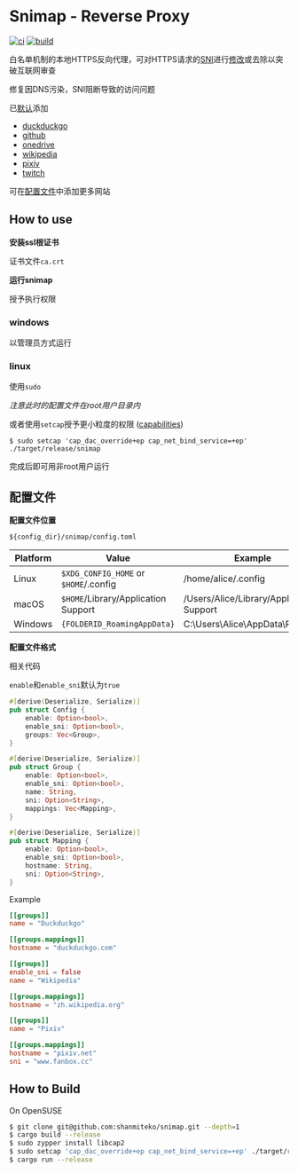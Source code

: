 # Snimap - Reverse Proxy
[![ci](https://github.com/shanmiteko/snimap/actions/workflows/ci.yml/badge.svg)](https://github.com/shanmiteko/snimap/actions/workflows/ci.yml)
[![build](https://github.com/shanmiteko/snimap/actions/workflows/release.yml/badge.svg)](https://github.com/shanmiteko/snimap/actions/workflows/release.yml)

白名单机制的本地HTTPS反向代理，可对HTTPS请求的[SNI](https://en.wikipedia.org/wiki/Server_Name_Indication)进行[修改](https://en.wikipedia.org/wiki/Domain_fronting)或去除以突破互联网审查

修复因DNS污染，SNI阻断导致的访问问题

已[默认](./src/config/format.rs#L187)添加
- [duckduckgo](https://duckduckgo.com)
- [github](https://github.com)
- [onedrive](https://onedrive.com)
- [wikipedia](https://wikipedia.com)
- [pixiv](https://pixiv.net)
- [twitch](https://twitch.tv)

可在[配置文件](#配置文件)中添加更多网站

## How to use
**安装ssl根证书**

证书文件`ca.crt`

**运行snimap**

授予执行权限

### windows
以管理员方式运行

### linux
使用`sudo`

*注意此时的配置文件在root用户目录内*

或者使用`setcap`授予更小粒度的权限 ([capabilities](https://man7.org/linux/man-pages/man7/capabilities.7.html))
```
$ sudo setcap 'cap_dac_override+ep cap_net_bind_service=+ep' ./target/release/snimap
```
完成后即可用非root用户运行

## 配置文件

**配置文件位置**

`${config_dir}/snimap/config.toml`

| Platform | Value                                 | Example                                  |
| -------- | ------------------------------------- | ---------------------------------------- |
| Linux    | `$XDG_CONFIG_HOME` or `$HOME`/.config | /home/alice/.config                      |
| macOS    | `$HOME`/Library/Application Support   | /Users/Alice/Library/Application Support |
| Windows  | `{FOLDERID_RoamingAppData}`           | C:\Users\Alice\AppData\Roaming           |

**配置文件格式**

相关代码

`enable`和`enable_sni`默认为`true`

```rs
#[derive(Deserialize, Serialize)]
pub struct Config {
    enable: Option<bool>,
    enable_sni: Option<bool>,
    groups: Vec<Group>,
}

#[derive(Deserialize, Serialize)]
pub struct Group {
    enable: Option<bool>,
    enable_sni: Option<bool>,
    name: String,
    sni: Option<String>,
    mappings: Vec<Mapping>,
}

#[derive(Deserialize, Serialize)]
pub struct Mapping {
    enable: Option<bool>,
    enable_sni: Option<bool>,
    hostname: String,
    sni: Option<String>,
}
```

Example

```toml
[[groups]]
name = "Duckduckgo"

[[groups.mappings]]
hostname = "duckduckgo.com"

[[groups]]
enable_sni = false
name = "Wikipedia"

[[groups.mappings]]
hostname = "zh.wikipedia.org"

[[groups]]
name = "Pixiv"

[[groups.mappings]]
hostname = "pixiv.net"
sni = "www.fanbox.cc"
```

## How to Build
On OpenSUSE
```bash
$ git clone git@github.com:shanmiteko/snimap.git --depth=1
$ cargo build --release
$ sudo zypper install libcap2
$ sudo setcap 'cap_dac_override+ep cap_net_bind_service=+ep' ./target/release/snimap
$ cargo run --release
```
